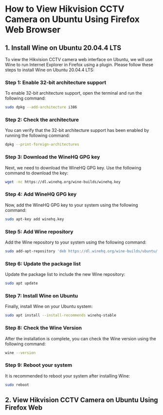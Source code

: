 # How to View Hikvision CCTV Camera on Ubuntu Using Firefox Web Browser

## 1. Install Wine on Ubuntu 20.04.4 LTS

To view the Hikvision CCTV camera web interface on Ubuntu, we will use Wine to run Internet Explorer in Firefox using a plugin. Please follow these steps to install Wine on Ubuntu 20.04.4 LTS:

### Step 1: Enable 32-bit architecture support
To enable 32-bit architecture support, open the terminal and run the following command:
```bash
sudo dpkg --add-architecture i386
```

### Step 2: Check the architecture
You can verify that the 32-bit architecture support has been enabled by running the following command:
```bash
dpkg --print-foreign-architectures
```

### Step 3: Download the WineHQ GPG key
Next, we need to download the WineHQ GPG key. Use the following command to download the key:
```bash
wget -nc https://dl.winehq.org/wine-builds/winehq.key
```

### Step 4: Add WineHQ GPG key
Now, add the WineHQ GPG key to your system using the following command:
```bash
sudo apt-key add winehq.key
```

### Step 5: Add Wine repository
Add the Wine repository to your system using the following command:
```bash
sudo add-apt-repository 'deb https://dl.winehq.org/wine-builds/ubuntu/ focal main'
```

### Step 6: Update the package list
Update the package list to include the new Wine repository:
```bash
sudo apt update
```

### Step 7: Install Wine on Ubuntu
Finally, install Wine on your Ubuntu system:
```bash
sudo apt install --install-recommends winehq-stable
```

### Step 8: Check the Wine Version
After the installation is complete, you can check the Wine version using the following command:
```bash
wine --version
```

### Step 9: Reboot your system
It is recommended to reboot your system after installing Wine:
```bash
sudo reboot
```

## 2. View Hikvision CCTV Camera on Ubuntu Using Firefox Web
